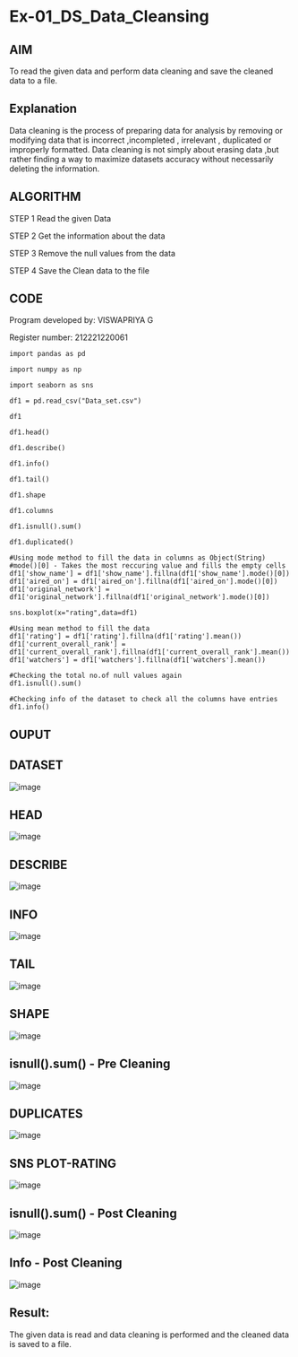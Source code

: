 # Ex-01_DS_Data_Cleansing
## AIM
To read the given data and perform data cleaning and save the cleaned data to a file.

## Explanation
Data cleaning is the process of preparing data for analysis by removing or modifying data that is incorrect ,incompleted , irrelevant , duplicated or improperly formatted. Data cleaning is not simply about erasing data ,but rather finding a way to maximize datasets accuracy without necessarily deleting the information.

## ALGORITHM
STEP 1
Read the given Data

STEP 2
Get the information about the data

STEP 3
Remove the null values from the data

STEP 4
Save the Clean data to the file

## CODE

Program developed by: VISWAPRIYA G

Register number: 212221220061
```
import pandas as pd

import numpy as np

import seaborn as sns

df1 = pd.read_csv("Data_set.csv")

df1

df1.head()

df1.describe()

df1.info()

df1.tail()

df1.shape

df1.columns

df1.isnull().sum()

df1.duplicated()

#Using mode method to fill the data in columns as Object(String)
#mode()[0] - Takes the most reccuring value and fills the empty cells
df1['show_name'] = df1['show_name'].fillna(df1['show_name'].mode()[0])
df1['aired_on'] = df1['aired_on'].fillna(df1['aired_on'].mode()[0])
df1['original_network'] = df1['original_network'].fillna(df1['original_network'].mode()[0])

sns.boxplot(x="rating",data=df1)

#Using mean method to fill the data
df1['rating'] = df1['rating'].fillna(df1['rating'].mean())
df1['current_overall_rank'] = df1['current_overall_rank'].fillna(df1['current_overall_rank'].mean())
df1['watchers'] = df1['watchers'].fillna(df1['watchers'].mean())

#Checking the total no.of null values again
df1.isnull().sum()

#Checking info of the dataset to check all the columns have entries
df1.info()
```
## OUPUT
## DATASET

![image](https://user-images.githubusercontent.com/127847210/228211764-e9eb9604-43e8-4529-bb33-aa8edfaab9de.png)


## HEAD

![image](https://user-images.githubusercontent.com/127847210/228211864-d2a94905-2748-4a41-943e-dad1a7a5a323.png)

## DESCRIBE

![image](https://user-images.githubusercontent.com/127847210/228211941-002cefe2-7c3b-4e3c-8b2a-bbe255583f6a.png)


## INFO

![image](https://user-images.githubusercontent.com/127847210/228212033-5940bfde-4d20-4f84-a933-086e60358d2c.png)


## TAIL

![image](https://user-images.githubusercontent.com/127847210/228212236-d07fbf13-9d4a-44f1-a2c7-4ef7158eb1c3.png)


## SHAPE

![image](https://user-images.githubusercontent.com/127847210/228212343-f8eb0322-e56c-41e5-8a5f-fd9ecfe8c019.png)

## isnull().sum() - Pre Cleaning

![image](https://user-images.githubusercontent.com/127847210/228212465-efd287f9-0734-482e-91c2-d0f15650d6db.png)

## DUPLICATES

![image](https://user-images.githubusercontent.com/127847210/228212560-e5600b9c-3bfd-4e91-b2c4-c0e09df01462.png)


## SNS PLOT-RATING

![image](https://user-images.githubusercontent.com/127847210/228213897-5fb68eac-b302-44d6-877f-4eb6e37b678c.png)


## isnull().sum() - Post Cleaning

![image](https://user-images.githubusercontent.com/127847210/228214005-bf27536c-932a-4eaf-bcbe-29d94039e0a0.png)


## Info - Post Cleaning

![image](https://user-images.githubusercontent.com/127847210/228214232-bb8f6dd2-3bd9-4489-a6ca-c248148a0df0.png)


## Result:
The given data is read and data cleaning is performed and the cleaned data is saved to a file.
